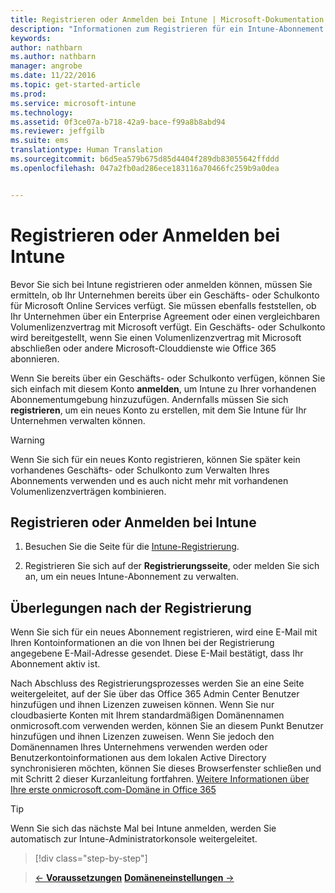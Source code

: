 ```yaml
---
title: Registrieren oder Anmelden bei Intune | Microsoft-Dokumentation
description: "Informationen zum Registrieren für ein Intune-Abonnement bzw. zur Anmeldung, um mit Ihrem Abonnement zu starten"
keywords: 
author: nathbarn
ms.author: nathbarn
manager: angrobe
ms.date: 11/22/2016
ms.topic: get-started-article
ms.prod: 
ms.service: microsoft-intune
ms.technology: 
ms.assetid: 0f3ce07a-b718-42a9-bace-f99a8b8abd94
ms.reviewer: jeffgilb
ms.suite: ems
translationtype: Human Translation
ms.sourcegitcommit: b6d5ea579b675d85d4404f289db83055642ffddd
ms.openlocfilehash: 047a2fb0ad286ece183116a70466fc259b9a0dea


---
```



# <a name="sign-up-or-sign-in-to-intune"></a>Registrieren oder Anmelden bei Intune
Bevor Sie sich bei Intune registrieren oder anmelden können, müssen Sie ermitteln, ob Ihr Unternehmen bereits über ein Geschäfts- oder Schulkonto für Microsoft Online Services verfügt. Sie müssen ebenfalls feststellen, ob Ihr Unternehmen über ein Enterprise Agreement oder einen vergleichbaren Volumenlizenzvertrag mit Microsoft verfügt. Ein Geschäfts- oder Schulkonto wird bereitgestellt, wenn Sie einen Volumenlizenzvertrag mit Microsoft abschließen oder andere Microsoft-Clouddienste wie Office 365 abonnieren.

Wenn Sie bereits über ein Geschäfts- oder Schulkonto verfügen, können Sie sich einfach mit diesem Konto **anmelden**, um Intune zu Ihrer vorhandenen Abonnementumgebung hinzuzufügen. Andernfalls müssen Sie sich **registrieren**, um ein neues Konto zu erstellen, mit dem Sie Intune für Ihr Unternehmen verwalten können.

>[!WARNING]
>Wenn Sie sich für ein neues Konto registrieren, können Sie später kein vorhandenes Geschäfts- oder Schulkonto zum Verwalten Ihres Abonnements verwenden und es auch nicht mehr mit vorhandenen Volumenlizenzverträgen kombinieren.

## <a name="how-to-sign-up-or-sign-in-to-intune"></a>Registrieren oder Anmelden bei Intune

1.  Besuchen Sie die Seite für die [Intune-Registrierung](https://portal.office.com/Signup/Signup.aspx?OfferId=40BE278A-DFD1-470a-9EF7-9F2596EA7FF9&dl=INTUNE_A&ali=1#0%20).

2.  Registrieren Sie sich auf der **Registrierungsseite**, oder melden Sie sich an, um ein neues Intune-Abonnement zu verwalten.

## <a name="post-sign-up-considerations"></a>Überlegungen nach der Registrierung
Wenn Sie sich für ein neues Abonnement registrieren, wird eine E-Mail mit Ihren Kontoinformationen an die von Ihnen bei der Registrierung angegebene E-Mail-Adresse gesendet. Diese E-Mail bestätigt, dass Ihr Abonnement aktiv ist.

Nach Abschluss des Registrierungsprozesses werden Sie an eine Seite weitergeleitet, auf der Sie über das Office 365 Admin Center Benutzer hinzufügen und ihnen Lizenzen zuweisen können. Wenn Sie nur cloudbasierte Konten mit Ihrem standardmäßigen Domänennamen onmicrosoft.com verwenden werden, können Sie an diesem Punkt Benutzer hinzufügen und ihnen Lizenzen zuweisen. Wenn Sie jedoch den Domänennamen Ihres Unternehmens verwenden werden oder Benutzerkontoinformationen aus dem lokalen Active Directory synchronisieren möchten, können Sie dieses Browserfenster schließen und mit Schritt 2 dieser Kurzanleitung fortfahren. [Weitere Informationen über Ihre erste onmicrosoft.com-Domäne in Office 365](https://support.office.com/en-us/article/About-your-initial-onmicrosoft-com-domain-in-Office-365-B9FC3018-8844-43F3-8DB1-1B3A8E9CFD5A?ui=en-US&rs=en-US&ad=US)

>[!TIP]
> Wenn Sie sich das nächste Mal bei Intune anmelden, werden Sie automatisch zur Intune-Administratorkonsole weitergeleitet.


>[!div class="step-by-step"]

>[&larr; **Voraussetzungen**](.\what-to-know-before-you-start-microsoft-intune.md)     [**Domäneneinstellungen** &rarr;](.\start-with-a-paid-subscription-to-microsoft-intune-step-2.md)  



<!--HONumber=Dec16_HO2-->


